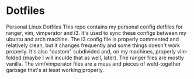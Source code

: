 # Dotfiles
Personal Linux Dotfiles
This repo contains my personal config dotfiles for ranger, vim, vimperator and i3.
It's used to sync these configs between my ubuntu and arch machine.
The i3 config file is properly commented and relatively clean, but it changes frequently and some things doesn't work properly.
It's also "custom" subdivided and, on my machines, properly vim-folded (maybe I will inculde that as well, later).
The ranger files are mostly vanilla.
The vim/vimperator files are a mess and pieces of weld-together garbage that's at least working properly.
